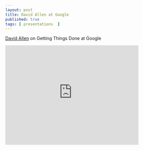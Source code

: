 ```yaml
---
layout: post
title: David Allen at Google
published: true 
tags: [ presentations  ]
---
```


[David Allen](http://www.davidco.com/) on Getting Things Done at Google

<iframe width="420" height="315" src="https://www.youtube.com/embed/Qo7vUdKTlhk" frameborder="0" allowfullscreen></iframe>



